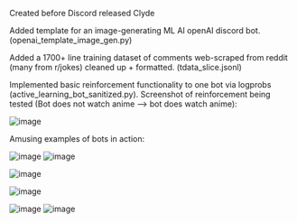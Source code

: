 Created before Discord released Clyde

Added template for an image-generating ML AI openAI discord bot. (openai_template_image_gen.py)

Added a 1700+ line training dataset of comments web-scraped from reddit (many from r/jokes) cleaned up + formatted. (tdata_slice.jsonl)

Implemented basic reinforcement functionality to one bot via logprobs (active_learning_bot_sanitized.py).
Screenshot of reinforcement being tested (Bot does not watch anime --> bot does watch anime):

![image](https://user-images.githubusercontent.com/97141856/228354274-85183eef-9703-4f58-bc7c-5ec33e56c006.png)


Amusing examples of bots in action:

![image](https://user-images.githubusercontent.com/97141856/232141544-bcc695b9-05e5-40c9-8371-51585bb7ee91.png)
![image](https://user-images.githubusercontent.com/97141856/232142257-338d62fe-2e99-40e9-ae92-9ee6932b45f6.png)

![image](https://user-images.githubusercontent.com/97141856/232136077-f46d58f5-2543-42e2-b563-2bb3bc3721f3.png)

![image](https://user-images.githubusercontent.com/97141856/232140360-30bcc745-58da-4002-a5f1-913482bb7c66.png)

![image](https://user-images.githubusercontent.com/97141856/232136640-5f126203-4b2b-4b2b-b0e9-21bb631203f0.png)
![image](https://user-images.githubusercontent.com/97141856/232136475-e73a064b-1890-410e-9b84-1ae3ae82ff64.png)
